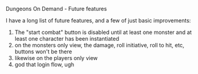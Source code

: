 Dungeons On Demand - Future features

I have a long list of future features, and a few of just basic improvements:

1) The "start combat" button is disabled until at least one monster and at least one character has been instantiated
2) on the monsters only view, the damage, roll initiative, roll to hit, etc, buttons won't be there
3) likewise on the players only view
4) god that login flow, ugh
